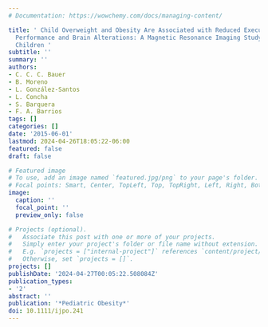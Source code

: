 ```yaml
---
# Documentation: https://wowchemy.com/docs/managing-content/

title: ' Child Overweight and Obesity Are Associated with Reduced Executive Cognitive
  Performance and Brain Alterations: A Magnetic Resonance Imaging Study in Mexican
  Children '
subtitle: ''
summary: ''
authors:
- C. C. C. Bauer
- B. Moreno
- L. González-Santos
- L. Concha
- S. Barquera
- F. A. Barrios
tags: []
categories: []
date: '2015-06-01'
lastmod: 2024-04-26T18:05:22-06:00
featured: false
draft: false

# Featured image
# To use, add an image named `featured.jpg/png` to your page's folder.
# Focal points: Smart, Center, TopLeft, Top, TopRight, Left, Right, BottomLeft, Bottom, BottomRight.
image:
  caption: ''
  focal_point: ''
  preview_only: false

# Projects (optional).
#   Associate this post with one or more of your projects.
#   Simply enter your project's folder or file name without extension.
#   E.g. `projects = ["internal-project"]` references `content/project/deep-learning/index.md`.
#   Otherwise, set `projects = []`.
projects: []
publishDate: '2024-04-27T00:05:22.508084Z'
publication_types:
- '2'
abstract: ''
publication: '*Pediatric Obesity*'
doi: 10.1111/ijpo.241
---
```


